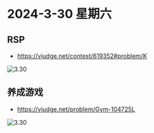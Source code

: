 # 2024-3-30 星期六

##  RSP

- https://vjudge.net/contest/619352#problem/K

![3.30](https://img2.imgtp.com/2024/03/30/9gZIcTZo.png)

##  养成游戏

- https://vjudge.net/problem/Gym-104725L

![3.30](https://img2.imgtp.com/2024/03/30/UNXI6MBW.png)